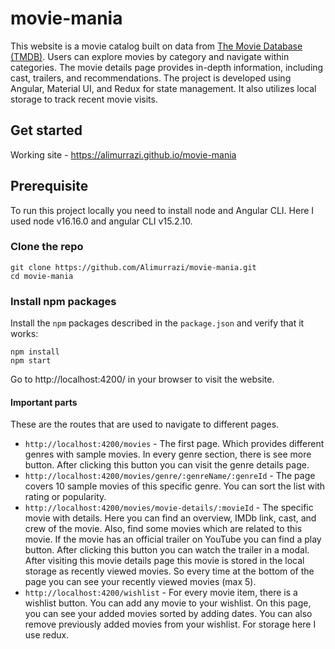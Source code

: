 # movie-mania
This website is a movie catalog built on data from [The Movie Database (TMDB)](https://www.themoviedb.org/). Users can explore movies by category and navigate within categories. The movie details page provides in-depth information, including cast, trailers, and recommendations. The project is developed using Angular, Material UI, and Redux for state management. It also utilizes local storage to track recent movie visits.

## Get started
Working site - https://alimurrazi.github.io/movie-mania

## Prerequisite

To run this project locally you need to install node and Angular CLI. Here I used node v16.16.0 and angular CLI v15.2.10.

### Clone the repo

```shell
git clone https://github.com/Alimurrazi/movie-mania.git
cd movie-mania
```

### Install npm packages

Install the `npm` packages described in the `package.json` and verify that it works:

```shell
npm install
npm start
```

Go to http://localhost:4200/ in your browser to visit the website.

#### Important parts

These are the routes that are used to navigate to different pages.

-   `http://localhost:4200/movies` - The first page. Which provides different genres with sample movies. In every genre section, there is see more button. After clicking this button you can visit the genre details page.
-   `http://localhost:4200/movies/genre/:genreName/:genreId` - The page covers 10 sample movies of this specific genre. You can sort the list with rating or popularity.
-   `http://localhost:4200/movies/movie-details/:movieId` - The specific movie with details. Here you can find an overview, IMDb link, cast, and crew of the movie. Also, find some movies which are related to this movie. If the movie has an official trailer on YouTube you can find a play button. After clicking this button you can watch the trailer in a modal. After visiting this movie details page this movie is stored in the local storage as recently viewed movies. So every time at the bottom of the page you can see your recently viewed movies (max 5).
-   `http://localhost:4200/wishlist` - For every movie item, there is a wishlist button. You can add any movie to your wishlist. On this page, you can see your added movies sorted by adding dates. You can also remove previously added movies from your wishlist. For storage here I use redux.
